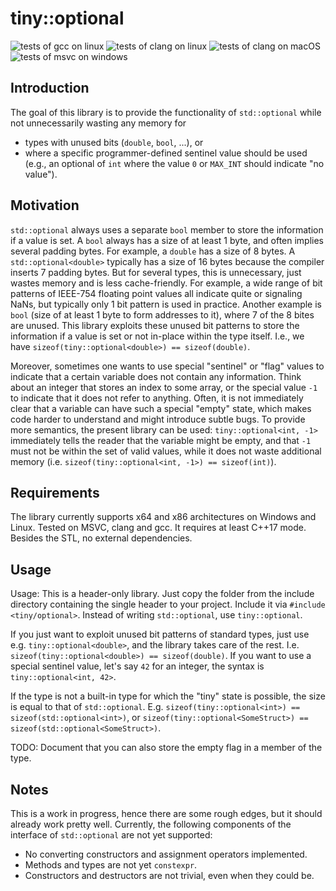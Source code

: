 # tiny::optional

![tests of gcc on linux](https://github.com/Sedeniono/tiny-optional/actions/workflows/test_gcc_linux.yml/badge.svg)
![tests of clang on linux](https://github.com/Sedeniono/tiny-optional/actions/workflows/test_clang_linux.yml/badge.svg)
![tests of clang on macOS](https://github.com/Sedeniono/tiny-optional/actions/workflows/test_clang_mac.yml/badge.svg)
![tests of msvc on windows](https://github.com/Sedeniono/tiny-optional/actions/workflows/test_msvc_win.yml/badge.svg)


## Introduction
The goal of this library is to provide the functionality of `std::optional` while not unnecessarily wasting any memory for 
* types with unused bits (`double`, `bool`, ...), or 
* where a specific programmer-defined sentinel value should be used (e.g., an optional of `int` where the value `0` or `MAX_INT` should indicate "no value").


## Motivation
`std::optional` always uses a separate `bool` member to store the information if a value is set. A `bool` always has a size of at least 1 byte, and often implies several padding bytes. For example, a `double` has a size of 8 bytes. A `std::optional<double>` typically has a size of 16 bytes because the compiler inserts 7 padding bytes. But for several types, this is unnecessary, just wastes memory and is less cache-friendly. For example, a wide range of bit patterns of IEEE-754 floating point values all indicate quite or signaling NaNs, but typically only 1 bit pattern is used in practice. Another example is `bool` (size of at least 1 byte to form addresses to it), where 7 of the 8 bites are unused. This library exploits these unused bit patterns to store the information if a value is set or not in-place within the type itself. I.e., we have `sizeof(tiny::optional<double>) == sizeof(double)`.

Moreover, sometimes one wants to use special "sentinel" or "flag" values to indicate that a certain variable does not contain any information. Think about an integer that stores an index to some array, or the special value `-1` to indicate that it does not refer to anything. Often, it is not immediately clear that a variable can have such a special "empty" state, which makes code harder to understand and might introduce subtle bugs. To provide more semantics, the present library can be used: `tiny::optional<int, -1>` immediately tells the reader that the variable might be empty, and that `-1` must not be within the set of valid values, while it does not waste additional memory (i.e. `sizeof(tiny::optional<int, -1>) == sizeof(int)`).


## Requirements
The library currently supports x64 and x86 architectures on Windows and Linux. Tested on MSVC, clang and gcc. It requires at least C++17 mode. Besides the STL, no external dependencies.


## Usage
Usage: This is a header-only library. Just copy the folder from the include directory containing the single header to your project. Include it via `#include <tiny/optional>`. Instead of writing `std::optional`, use `tiny::optional`.

If you just want to exploit unused bit patterns of standard types, just use e.g. `tiny::optional<double>`, and the library takes care of the rest. I.e. `sizeof(tiny::optional<double>) == sizeof(double)`. If you want to use a special sentinel value, let's say `42` for an integer, the syntax is `tiny::optional<int, 42>`.

If the type is not a built-in type for which the "tiny" state is possible, the size is equal to that of `std::optional`. E.g. `sizeof(tiny::optional<int>) == sizeof(std::optional<int>)`, or `sizeof(tiny::optional<SomeStruct>) == sizeof(std::optional<SomeStruct>)`.

TODO: Document that you can also store the empty flag in a member of the type.


## Notes
This is a work in progress, hence there are some rough edges, but it should already work pretty well.
Currently, the following components of the interface of `std::optional` are not yet supported:
* No converting constructors and assignment operators implemented.
* Methods and types are not yet `constexpr`.
* Constructors and destructors are not trivial, even when they could be.

